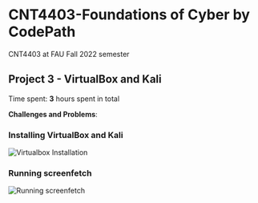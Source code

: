 # CNT4403-Foundations of Cyber by CodePath
CNT4403 at FAU Fall 2022 semester 

## Project 3 - VirtualBox and Kali

Time spent: **3** hours spent in total

**Challenges and Problems**: 

### Installing VirtualBox and Kali

<img src="Vbox_kali.gif" alt="Virtualbox Installation">
 
### Running screenfetch

<img src="Screenfetch.gif" alt="Running screenfetch">
